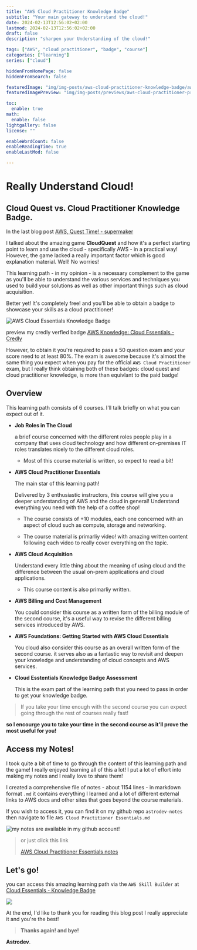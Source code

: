 ```yaml
---
title: "AWS Cloud Practitioner Knowledge Badge"
subtitle: "Your main gateway to understand the cloud!"
date: 2024-02-13T12:56:02+02:00
lastmod: 2024-02-13T12:56:02+02:00
draft: false
description: "sharpen your Understanding of the cloud!"

tags: ["AWS", "cloud practitioner", "badge", "course"]
categories: ["learning"]
series: ["cloud"]

hiddenFromHomePage: false
hiddenFromSearch: false

featuredImage: "img/img-posts/aws-cloud-practitioner-knowledge-badge/aws-depth.jpg"
featuredImagePreview: "img/img-posts/previews/aws-cloud-practitioner-preview.png"

toc:
  enable: true
math:
  enable: false
lightgallery: false
license: ""

enableWordCount: false
enableReadingTime: true
enableLastMod: false

---
```


<!--more-->

# Really Understand Cloud!

## Cloud Quest vs. Cloud Practitioner Knowledge Badge.

In the last blog post [AWS, Quest Time! - supermaker](https://blog.supermaker.tech/posts/aws-cloud-quest/)

I talked about the amazing game **CloudQuest** and how it's a perfect starting point to learn and use the cloud - specifically AWS - in a practical way! However, the game lacked a really important factor which is good explanation material. Well! No worries!

This learning path - in my opinion - is a necessary complement to the game as you'll be able to understand the various services and techniques you used to build your solutions as well as other important things such as cloud acquisition.

Better yet! It's completely free! and you'll be able to obtain a badge to showcase your skills as a cloud practitioner!

![](img/img-posts/aws-cloud-practitioner-knowledge-badge/aws-knowledge-cloud-essentials.png "AWS Cloud Essentials Knowledge Badge")

preview my credly verfied badge [AWS Knowledge: Cloud Essentials - Credly](https://www.credly.com/badges/f1f09a05-827c-46fb-8c1e-a165e1d5e385/public_url)

However, to obtain it you're required to pass a 50 question exam and your score need to at least 80%. The exam is awesome because it's almost the same thing you expect when you pay for the official `AWS Cloud Practitioner` exam, but I really think obtaining both of these badges: cloud quest and cloud practitioner knowledge, is more than equivlant to the paid badge!

## Overview

This learning path consists of 6 courses. I'll talk briefly on what you can expect out of it.

- **Job Roles in The Cloud**
  
  a brief course concerned with the different roles people play in a company that uses cloud technology and how different on-premises IT roles translates nicely to the different cloud roles.
  
     - Most of this course material is written, so expect to read a bit!

- **AWS Cloud Practitioner Essentials**
  
  The main star of this learning path!
  
  Delivered by 3 enthusiastic instructors, this course will give you a deeper understanding of AWS and the cloud in general! Understand everything you need with the help of a coffee shop!
  
     - The course consists of +10 modules, each one concerned with an aspect of cloud such as compute, storage and networking.
  
     - The course material is primarliy video! with amazing written content following each video to really cover everything on the topic.

- **AWS Cloud Acquisition**
  
  Understand every little thing about the meaning of using cloud and the difference between the usual on-prem applications and cloud applications.
  
     - This course content is also primarliy written.

- **AWS Billing and Cost Management**
  
  You could consider this course as a written form of the billing module of the second course, it's a useful way to revise the different billing services introduced by AWS.

- **AWS Foundations: Getting Started with AWS Cloud Essentials**
  
  You cloud also consider this course as an overall written form of the second course. it serves also as a fantastic way to revisit and deepen your knowledge and understanding of cloud concepts and AWS services.

- **Cloud Esstentials Knowledge Badge Assessment**
  
  This is the exam part of the learning path that you need to pass in order to get your knowledge badge.

> If you take your time enough with the second course you can expect going through the rest of courses really fast!

**so I encourge you to take your time in the second course as it'll prove the most useful for you!**

## Access my Notes!

I took quite a bit of time to go through the content of this learning path and the game! I really enjoyed learning all of this a lot! I put a lot of effort into making my notes and I really love to share them!

I created a comprehensive file of notes - about 1154 lines - in markdown format `.md` it contains everything I learned and a lot of different external links to AWS docs and other sites that goes beyond the course materials.

If you wish to access it, you can find it on my github repo `astrodev-notes` then navigate to file `AWS Cloud Practitioner Essentials.md`

![](img/img-posts/aws-cloud-practitioner-knowledge-badge/notes.png "my notes are available in my github account!")

> or just click this link
> 
> [AWS Cloud Practitioner Essentials notes](https://github.com/MohammedSaLah-Eldeen/astrodev-notes/blob/main/AWS%20Cloud%20Practitioner%20Essentials.md)

## Let's go!

you can access this amazing learning path via the `AWS Skill Builder` at [Cloud Essentials - Knowledge Badge](https://explore.skillbuilder.aws/learn/learning_plan/view/82/cloud-essentials-learning-plan)

![](img/img-posts/aws-cloud-practitioner-knowledge-badge/AWS%20cloud%20practitioner%20badge.png)

At the end, I'd like to thank you for reading this blog post I really appreciate it and you're the best!

> **Thanks again! and bye!**

**Astrodev**.